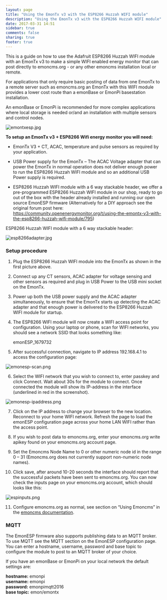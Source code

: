 ```yaml
---
layout: page
title: "Using the EmonTx v3 with the ESP8266 Huzzah WIFI module"
description: "Using the EmonTx v3 with the ESP8266 Huzzah WIFI module"
date: 2017-03-31 14:51
sidebar: true
comments: false
sharing: true
footer: true
---
```


This is a guide on how to use the Adafruit ESP8266 Huzzah WIFI module with an EmonTx v3 to make a simple WIFI enabled energy monitor that can post directly to emoncms.org - or any other emoncms installation local or remote.

For applications that only require basic posting of data from one EmonTx to a remote server such as emoncms.org an EmonTx with this WIFI module provides a lower cost route than a emonBase or EmonPi basestation installation. 

An emonBase or EmonPi is recommended for more complex applications where local storage is needed or/and an installation with multiple sensors and control nodes.

![emontxesp.jpg](/images/setup/esp8266adapter/emontxesp.jpg)

**To setup an EmonTx v3 + ESP8266 Wifi energy monitor you will need:**

- EmonTx V3 + CT, ACAC, temperature and pulse sensors as required by your application.

- USB Power supply for the EmonTx – The ACAC Voltage adapter that can power the EmonTx in normal operation does not deliver enough power to run the ESP8266 Huzzah WIFI module and so an additional USB Power supply is required.

- ESP8266 Huzzah WIFI module with a 6 way stackable header, we offer a pre-programmed ESP8266 Huzzah WIFI module in our shop, ready to go out of the box with the header already installed and running our open source EmonESP firmware (Alternatively for a DIY approach see the original forum post here: https://community.openenergymonitor.org/t/using-the-emontx-v3-with-the-esp8266-huzzah-wifi-module/795)

ESP8266 Huzzah WIFI module with a 6 way stackable header:

![esp8266adapter.jpg](/images/setup/esp8266adapter/esp8266adapter.jpg)

### Setup procedure

1) Plug the ESP8266 Huzzah WIFI module into the EmonTx as shown in the first picture above.

2) Connect up any CT sensors, ACAC adapter for voltage sensing and other sensors as required and plug in USB Power to the USB mini socket on the EmonTx.

3) Power up both the USB power supply and the ACAC adapter simultaneously, to ensure that the EmonTx starts up detecting the ACAC adapter and that enough power is delivered to the ESP8266 Huzzah WIFI module for startup.

4) The ESP8266 WIFI module will now create a WIFI access point for configuration. Using your laptop or phone, scan for WIFI networks, you should see a network SSID that looks something like:

    emonESP_1679732

5) After successful connection, navigate to IP address 192.168.4.1 to access the configuration page:

![emonesp-scan.png](/images/setup/esp8266adapter/emonesp-scan.png)

6) Select the WIFI network that you wish to connect to, enter passkey and click Connect. Wait about 30s for the module to connect. Once connected the module will show its IP-address in the interface (underlined in red in the screenshot).

![emonesp-ipaddress.png](/images/setup/esp8266adapter/emonesp-ipaddress.png)

7) Click on the IP address to change your browser to the new location. Reconnect to your home WIFI network. Refresh the page to load the emonESP configuration page across your home LAN WIFI rather than the access point.

8) If you wish to post data to emoncms.org, enter your emoncms.org write apikey found on your emoncms.org account page.

9) Set the Emoncms Node Name to 0 or other numeric node id in the range 0 – 31 (Emoncms.org does not currently support non-numeric node names).

10) Click save, after around 10-20 seconds the interface should report that the successful packets have been sent to emoncms.org. You can now check the inputs page on your emoncms.org account, which should looks like this:

![espinputs.png](/images/setup/esp8266adapter/espinputs.png)

11) Configure emoncms.org as normal, see section on “Using Emoncms” in the [emoncms documentation](https://github.com/emoncms/emoncms/blob/master/readme.md). 

### MQTT

The EmonESP firmware also supports publishing data to an MQTT broker. To use MQTT see the MQTT section on the EmonESP configuration page. You can enter a hostname, username, password and base topic to configure the module to post to an MQTT broker of your choice.

If you have an emonBase or EmonPi on your local network the default settings are:

**hostname:** emonpi<br>
**username:** emonpi<br>
**password:** emonpimqtt2016<br>
**base topic:** emon/emontx<br>
